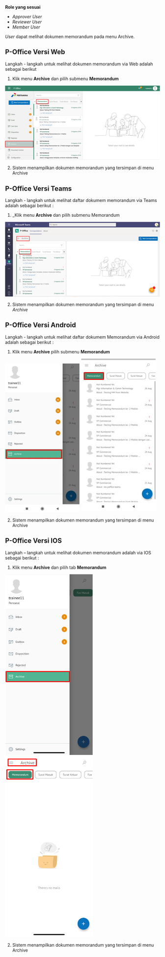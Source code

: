 **Role yang sesuai**

- *Approver User*
- *Reviewer User*
- *Member User*

*User* dapat melihat dokumen memorandum pada menu Archive. 

## **P-Office Versi Web**

Langkah - langkah untuk melihat dokumen memorandum via Web adalah sebagai berikut

1. Klik menu **Archive** dan pilih submenu **Memorandum**

![gambar](Archive/AR_Web/AR02.png)

2. Sistem menampilkan dokumen memorandum yang tersimpan di menu Archive

## **P-Office Versi Teams**

Langkah - langkah untuk melihat daftar dokumem memorandum via Teams adalah sebagai berikut :

1. _Klik menu **Archive** dan pilih submenu Memorandum

![gambar](Archive/AR_Teams/AR02.png)

 2. Sistem menampilkan dokumen memorandum yang tersimpan di menu _Archive_

## **P-Office Versi Android**

Langkah - langkah untuk melihat daftar dokumem Memorandum via Android adalah sebagai berikut :


1. Klik menu **Archive** pilih submenu **Memorandum**
   
![gambar](Archive/AR_Android/MM/A01.jpg) ![gambar](Archive/AR_Android/MM/A02.jpg)

2. Sistem menampilkan dokumen memorandum yang tersimpan di menu Archive

## **P-Office Versi IOS**

Langkah – langkah untuk melihat dokumen memorandum adalah via IOS sebagai berikut :

1. Klik menu **Archive** dan pilih tab **Memorandum**

![gambar](Archive/AR_IOS/A-2.1.png) ![gambar](Archive/AR_IOS/A-2.2.png)

2. Sistem menampilkan dokumen memorandum yang tersimpan di menu Archive

